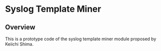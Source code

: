 # Syslog Template Miner

## Overview

This is a prototype code of the syslog template miner module proposed
by Keiichi Shima.
